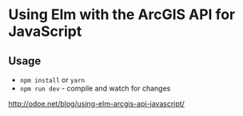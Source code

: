 # Using Elm with the ArcGIS API for JavaScript

## Usage

* `npm install` or `yarn`
* `npm run dev` - compile and watch for changes

http://odoe.net/blog/using-elm-arcgis-api-javascript/
